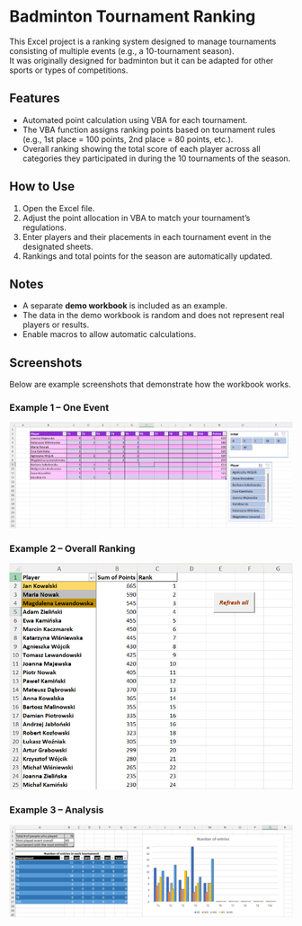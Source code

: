 # Badminton Tournament Ranking

This Excel project is a ranking system designed to manage tournaments consisting of multiple events (e.g., a 10-tournament season).  
It was originally designed for badminton but it can be adapted for other sports or types of competitions.

## Features
- Automated point calculation using VBA for each tournament.
- The VBA function assigns ranking points based on tournament rules (e.g., 1st place = 100 points, 2nd place = 80 points, etc.).
- Overall ranking showing the total score of each player across all categories they participated in during the 10 tournaments of the season.

## How to Use
1. Open the Excel file.
2. Adjust the point allocation in VBA to match your tournament’s regulations.
3. Enter players and their placements in each tournament event in the designated sheets.
4. Rankings and total points for the season are automatically updated.

## Notes
- A separate **demo workbook** is included as an example.
- The data in the demo workbook is random and does not represent real players or results.
- Enable macros to allow automatic calculations.

## Screenshots
Below are example screenshots that demonstrate how the workbook works.  

### Example 1 – One Event
![One Event](screenshots/wd_ex.png)

### Example 2 – Overall Ranking
![Overall Ranking](screenshots/ranking_ex.png)

### Example 3 – Analysis
![Analysis](screenshots/bad_analysis_ex.png)
